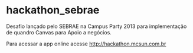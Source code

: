 hackathon_sebrae
================

Desafio lançado pelo SEBRAE na Campus Party 2013 para implementação de quandro Canvas para Apoio a negócios.

Para acessar a app online acesse http://hackathon.mcsun.com.br
